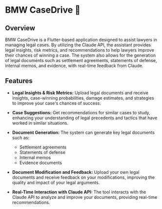 # BMW CaseDrive 🚗

## Overview
BMW CaseDrive is a Flutter-based application designed to assist lawyers in managing legal cases. By utilizing the Claude API, the assistant provides legal insights, risk metrics, and recommendations to help lawyers improve their chances of winning a case. The system also allows for the generation of legal documents such as settlement agreements, statements of defense, internal memos, and evidence, with real-time feedback from Claude.

## Features
- **Legal Insights & Risk Metrics:** Upload legal documents and receive insights, case-winning probabilities, damage estimates, and strategies to improve your case's chances of success.
  
- **Case Suggestions:** Get recommendations for similar cases to study, enhancing your understanding of legal precedents and tactics that have worked in similar situations.

- **Document Generation:** The system can generate key legal documents such as:
  - Settlement agreements
  - Statements of defense
  - Internal memos
  - Evidence documents

- **Document Modification and Feedback:** Upload your own legal documents and receive feedback on your modifications, improving the quality and impact of your legal arguments.

- **Real-Time Interaction with Claude API:** The tool interacts with the Claude API to analyze and improve your documents, providing real-time recommendations.
